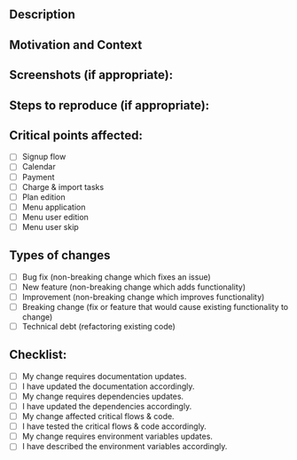<!--- Provide a general summary of your changes in the Title above -->

## Description
<!--- Describe your changes in detail. Are there any deploy restrictions? -->

## Motivation and Context
<!--- Why is this change required? What problem does it solve? -->

## Screenshots (if appropriate):

## Steps to reproduce (if appropriate):
<!--- Describe the expected success & failure flows in detail -->

## Critical points affected:
<!--- Go over all the following points, and put an `x` in all the boxes that apply. -->
- [ ] Signup flow
- [ ] Calendar
- [ ] Payment
- [ ] Charge & import tasks
- [ ] Plan edition
- [ ] Menu application
- [ ] Menu user edition
- [ ] Menu user skip

## Types of changes
<!--- What types of changes does your code introduce? Put an `x` in all the boxes that apply: -->
- [ ] Bug fix (non-breaking change which fixes an issue)
- [ ] New feature (non-breaking change which adds functionality)
- [ ] Improvement (non-breaking change which improves functionality)
- [ ] Breaking change (fix or feature that would cause existing functionality to change)
- [ ] Technical debt (refactoring existing code)

## Checklist:
<!--- Go over all the following points, and put an `x` in all the boxes that apply. -->
<!--- If you're unsure about any of these, don't hesitate to ask. We're here to help! -->
- [ ] My change requires documentation updates.
- [ ] I have updated the documentation accordingly.
- [ ] My change requires dependencies updates.
- [ ] I have updated the dependencies accordingly.
- [ ] My change affected critical flows & code.
- [ ] I have tested the critical flows & code accordingly.
- [ ] My change requires environment variables updates.
- [ ] I have described the environment variables accordingly.